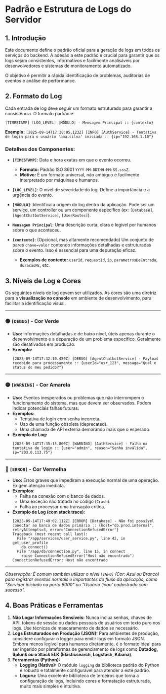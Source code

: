 # Padrão e Estrutura de Logs do Servidor

## 1. Introdução

Este documento define o padrão oficial para a geração de logs em todos os serviços do backend. A adesão a este padrão é crucial para garantir que os logs sejam consistentes, informativos e facilmente analisáveis por desenvolvedores e sistemas de monitoramento automatizado.

O objetivo é permitir a rápida identificação de problemas, auditorias de eventos e análise de performance.

## 2. Formato do Log

Cada entrada de log deve seguir um formato estruturado para garantir a consistência. O formato padrão é:

`[TIMESTAMP] [LOG_LEVEL] [MÓDULO] - Mensagem Principal :: {contexto}`

**Exemplo:**
`[2025-09-14T17:30:05.123Z] [INFO] [AuthService] - Tentativa de login para o usuário 'ana.silva' iniciada :: {ip="192.168.1.10"}`

### Detalhes dos Componentes:

* **`[TIMESTAMP]`**: Data e hora exatas em que o evento ocorreu.
    * **Formato:** Padrão ISO 8601 `YYYY-MM-DDTHH:MM:SS.sssZ`.
    * **Motivo:** É um formato universal, não ambíguo e facilmente interpretado por máquinas e humanos.

* **`[LOG_LEVEL]`**: O nível de severidade do log. Define a importância e a urgência do evento.

* **`[MÓDULO]`**: Identifica a origem do log dentro da aplicação. Pode ser um serviço, um controller ou um componente específico (ex: `[Database]`, `[AgentChatbotService]`, `[UserRoutes]`).

* **`Mensagem Principal`**: Uma descrição curta, clara e legível por humanos sobre o que aconteceu.

* **`{contexto}`**: (Opcional, mas altamente recomendado) Um conjunto de pares `chave=valor` contendo informações detalhadas e estruturadas sobre o evento. Isso é essencial para uma depuração eficaz.
    * **Exemplos de contexto:** `userId`, `requestId`, `ip`, `parametrosDeEntrada`, `duracaoMs`, etc.

## 3. Níveis de Log e Cores

Os seguintes níveis de log devem ser utilizados. As cores são uma diretriz para a **visualização no console** em ambiente de desenvolvimento, para facilitar a identificação visual.

---

### 🟢 `[DEBUG]` - Cor Verde
* **Uso:** Informações detalhadas e de baixo nível, úteis apenas durante o desenvolvimento e a depuração de um problema específico. Geralmente são desativados em produção.
* **Exemplo:**
    ```log
    [2025-09-14T17:32:10.450Z] [DEBUG] [AgentChatbotService] - Payload recebido para processamento :: {userId="usr_123", message="Qual o status do meu pedido?"}
    ```

---

### 🟡 `[WARNING]` - Cor Amarela
* **Uso:** Eventos inesperados ou problemas que não interrompem o funcionamento do sistema, mas que devem ser observados. Podem indicar potenciais falhas futuras.
* **Exemplos:**
    * Tentativa de login com senha incorreta.
    * Uso de uma função obsoleta (deprecated).
    * Uma chamada de API externa demorando mais que o esperado.
* **Exemplo de Log:**
    ```log
    [2025-09-14T17:35:15.800Z] [WARNING] [AuthService] - Falha na tentativa de login :: {user="admin", reason="Senha inválida", ip="203.0.113.75"}
    ```

---

### 🔴 `[ERROR]` - Cor Vermelha
* **Uso:** Erros graves que impediram a execução normal de uma operação. Exigem atenção imediata.
* **Exemplos:**
    * Falha na conexão com o banco de dados.
    * Uma exceção não tratada no código (`Crash`).
    * Falha ao processar uma transação crítica.
* **Exemplo de Log (com stack trace):**
    ```log
    [2025-09-14T17:40:02.112Z] [ERROR] [Database] - Não foi possível conectar ao banco de dados primário :: {host="db.prod.internal", retryAttempts=3, error="ConnectionRefusedError"}
    Traceback (most recent call last):
      File "/app/services/user_service.py", line 42, in get_user_profile
        db.connect()
      File "/app/db/connection.py", line 15, in connect
        raise ConnectionRefusedError("Host não encontrado")
    ConnectionRefusedError: Host não encontrado
    ```
---
*Observação: É comum também utilizar o nível `[INFO]` (Cor: Azul ou Branco) para registrar eventos normais e importantes do fluxo da aplicação, como "Servidor iniciado na porta 8000" ou "Usuário 'joao' cadastrado com sucesso".*

## 4. Boas Práticas e Ferramentas

1.  **Não Logar Informações Sensíveis:** Nunca inclua senhas, chaves de API, tokens de sessão ou dados pessoais de usuários em texto puro nos logs. Use técnicas de mascaramento de dados se necessário.
2.  **Logs Estruturados em Produção (JSON):** Para ambientes de produção, considere configurar o logger para emitir logs em formato JSON. Embora menos legível para humanos diretamente, é o formato ideal para ser ingerido por plataformas de gerenciamento de logs como **Datadog, Splunk ou o Stack ELK (Elasticsearch, Logstash, Kibana)**.
3.  **Ferramentas (Python):**
    * **Logging (Nativo):** O módulo `logging` da biblioteca padrão do Python é robusto e totalmente configurável para atender a este padrão.
    * **Loguru:** Uma excelente biblioteca de terceiros que torna a configuração de logs, incluindo cores e formatação estruturada, muito mais simples e intuitiva.
